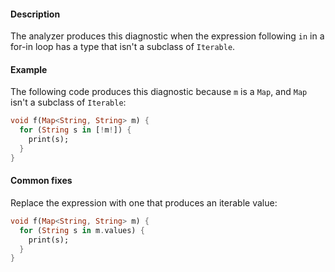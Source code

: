 #### Description

The analyzer produces this diagnostic when the expression following `in` in
a for-in loop has a type that isn't a subclass of `Iterable`.

#### Example

The following code produces this diagnostic because `m` is a `Map`, and
`Map` isn't a subclass of `Iterable`:

```dart
void f(Map<String, String> m) {
  for (String s in [!m!]) {
    print(s);
  }
}
```

#### Common fixes

Replace the expression with one that produces an iterable value:

```dart
void f(Map<String, String> m) {
  for (String s in m.values) {
    print(s);
  }
}
```